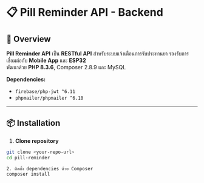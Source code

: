 # 📋 Pill Reminder API - Backend

## 📌 Overview
**Pill Reminder API** เป็น **RESTful API** สำหรับระบบแจ้งเตือนการรับประทานยา รองรับการเชื่อมต่อกับ **Mobile App** และ **ESP32**  
พัฒนาด้วย **PHP 8.3.6**, Composer 2.8.9 และ MySQL

**Dependencies:**
- `firebase/php-jwt ^6.11`  
- `phpmailer/phpmailer ^6.10`  

---

## 📦 Installation

1. **Clone repository**
```bash
git clone <your-repo-url>
cd pill-reminder

2. ติดตั้ง dependencies ด้วย Composer
composer install
